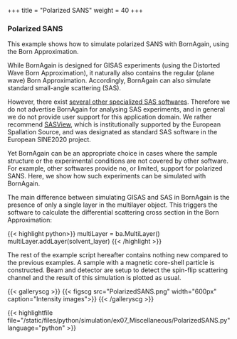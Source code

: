 +++
title = "Polarized SANS"
weight = 40
+++

### Polarized SANS

This example shows how to simulate polarized SANS with BornAgain, using the Born
Approximation.

While BornAgain is designed for GISAS experiments (using the Distorted Wave Born
Approximation), it naturally also contains the regular (plane wave) Born Approximation.
Accordingly, BornAgain can also simulate standard small-angle scattering (SAS).

However, there exist
[several other specialized SAS softwares](http://smallangle.org/content/software).
Therefore we do not advertise BornAgain for analysing SAS experiments,
and in general we do not provide user support for this application domain.
We rather recommend [SASView](https://www.sasview.org/),
which is institutionally supported by the European Spallation Source,
and was designated as standard SAS software in the European SINE2020 project.

Yet BornAgain can be an appropriate choice in cases where the sample structure or
the experimental conditions are not covered by other software.
For example, other softwares provide no, or limited, support for polarized SANS.
Here, we show how such experiments can be simulated with BornAgain.

The main difference between simulating GISAS and SAS in BornAgain is the presence
of only a single layer in the multilayer object. This triggers the software to
calculate the differential scattering cross section in the Born Approximation:

{{< highlight python>}}
multiLayer = ba.MultiLayer()
multiLayer.addLayer(solvent_layer)
{{< /highlight >}}

The rest of the example script hereafter contains nothing new compared to the
previous examples. A sample with a magnetic core-shell particle is constructed.
Beam and detector are setup to detect the spin-flip scattering channel and the
result of this simulation is plotted as usual.

{{< galleryscg >}}
{{< figscg src="PolarizedSANS.png" width="600px" caption="Intensity images">}}
{{< /galleryscg >}}

{{< highlightfile file="/static/files/python/simulation/ex07_Miscellaneous/PolarizedSANS.py" language="python" >}}
